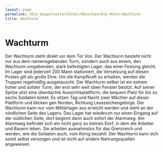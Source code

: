 ```yaml
---
layout: page
permalink: /Die_Doppelseite/Völker/Menschen/Die_Hüter/Wachturm
title: Wachturm
---
```


# Wachturm

Der Wachturm steht direkt vor dem Tor Von. Der Wachturm besteht nicht nur aus dem namensgebenden Turm, sondern auch aus einem, den Wachturm umgebenden, stark befestigten Lager, das einer Festung gleicht. Im Lager sind jederzeit 200 Mann stationiert, die Versetzung auf diesen Posten gilt als große Ehre. Um die Kampfkraft zu erhalten, werden die Truppen regelmäßig ausgetauscht. Der Wachturm selber ist ein extrem hoher und solider Turm, der erst sehr weit oben Fenster besitzt. Auf seiner Spitze sitzt eine überdachte Aussichtsplattform, die bequem Platz für bis zu sechs Soldaten bietet. Es sitzen Tag und Nacht zwei Wächter auf dieser Plattform und blicken gen Norden, Richtung Lesezeichengebirge. Der Wachturm kann nur vom Militärlager aus erreicht werden und steht an der nördlichen Seite des Lagers. Das Lager hat wiederum nur einen Eingang auf der südlichen Seite, dort beginnt dann auch sofort der Alarmweg. Am Alarmweg befindet sich ein nicht ganz so kleines Dorf, in dem die Arbeiter und Bauern leben. Sie arbeiten ausnahmslos für das Grenzreich und werden, wie die Soldaten auch, vom König bezahlt. Der Wachturm kann sich somit selbst versorgen und ist nicht auf andere Nahrungsquellen angewiesen.

